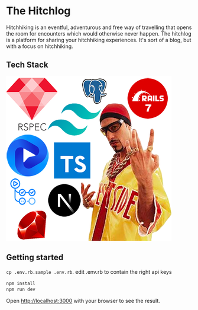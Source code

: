 # The Hitchlog

Hitchhiking is an eventful, adventurous and free way of travelling that opens
the room for encounters which would otherwise never happen.
The hitchlog is a platform for sharing your hitchhiking experiences.
It's sort of a blog, but with a focus on hitchhiking.

## Tech Stack

![techstack](/public/techstack.png)

## Getting started

`cp .env.rb.sample .env.rb`.
edit .env.rb to contain the right api keys

```bash
npm install
npm run dev
```

Open [http://localhost:3000](http://localhost:3000) with your browser to see the result.

